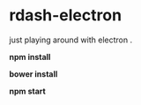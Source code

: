 # rdash-electron
just playing around with electron .

**npm install**

**bower install**

**npm start**
